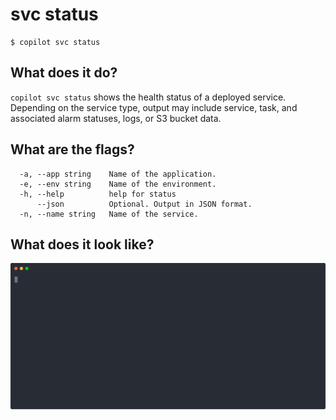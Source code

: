 # svc status
```console
$ copilot svc status
```

## What does it do?
`copilot svc status` shows the health status of a deployed service. Depending on the service type, output may include service, task, and associated alarm statuses, logs, or S3 bucket data.

## What are the flags?
```
  -a, --app string    Name of the application.
  -e, --env string    Name of the environment.
  -h, --help          help for status
      --json          Optional. Output in JSON format.
  -n, --name string   Name of the service.
```

## What does it look like?

![Running copilot svc status](https://raw.githubusercontent.com/kohidave/copilot-demos/master/svc-status.svg?sanitize=true)